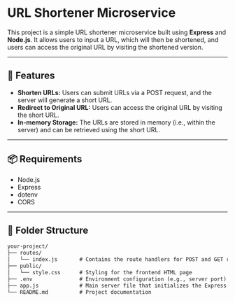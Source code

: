 # URL Shortener Microservice

This project is a simple URL shortener microservice built using **Express** and **Node.js**. It allows users to input a URL, which will then be shortened, and users can access the original URL by visiting the shortened version.

---

## 🚀 Features

- **Shorten URLs:** Users can submit URLs via a POST request, and the server will generate a short URL.
- **Redirect to Original URL:** Users can access the original URL by visiting the short URL.
- **In-memory Storage:** The URLs are stored in memory (i.e., within the server) and can be retrieved using the short URL.

---

## 📦 Requirements

- Node.js
- Express
- dotenv
- CORS

---

## 📂 Folder Structure

```txt
your-project/
├── routes/
│   └── index.js       # Contains the route handlers for POST and GET requests
├── public/
│   └── style.css      # Styling for the frontend HTML page
├── .env               # Environment configuration (e.g., server port)
├── app.js             # Main server file that initializes the Express app
└── README.md          # Project documentation
